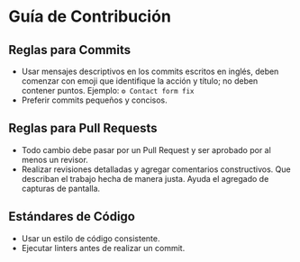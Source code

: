 # Guía de Contribución

## Reglas para Commits
- Usar mensajes descriptivos en los commits escritos en inglés, deben comenzar con emoji que identifique la acción y título; no deben contener puntos. Ejemplo: `⚙️ Contact form fix`
- Preferir commits pequeños y concisos.

## Reglas para Pull Requests
- Todo cambio debe pasar por un Pull Request y ser aprobado por al menos un revisor.
- Realizar revisiones detalladas y agregar comentarios constructivos. Que describan el trabajo hecha de manera justa. Ayuda el agregado de capturas de pantalla.

## Estándares de Código
- Usar un estilo de código consistente.
- Ejecutar linters antes de realizar un commit.

